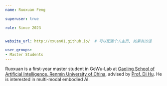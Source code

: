 ```yaml
---
name: Ruoxuan Feng

superuser: true

role: Since 2023


website_url: http://xxuan01.github.io/  # 可以配置个人主页, 如果有的话

user_groups:
- Master Students
---
```

Ruoxuan is a first-year master student in GeWu-Lab at [Gaoling School of Artificial Intelligence, Renmin University of China](http://ai.ruc.edu.cn/), advised by [Prof. Di Hu](https://dtaoo.github.io/). He is interested in multi-modal embodied AI.